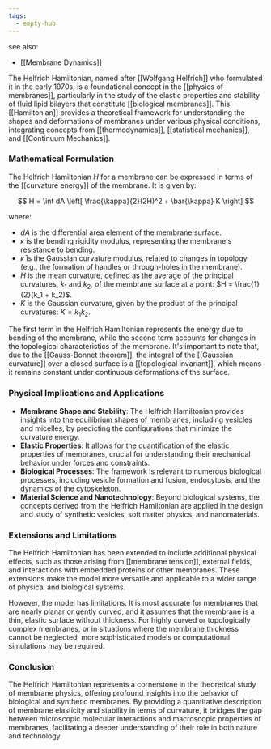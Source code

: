 ```yaml
---
tags:
  - empty-hub
---
```

see also:
- [[Membrane Dynamics]]

The Helfrich Hamiltonian, named after [[Wolfgang Helfrich]] who formulated it in the early 1970s, is a foundational concept in the [[physics of membranes]], particularly in the study of the elastic properties and stability of fluid lipid bilayers that constitute [[biological membranes]]. This [[Hamiltonian]] provides a theoretical framework for understanding the shapes and deformations of membranes under various physical conditions, integrating concepts from [[thermodynamics]], [[statistical mechanics]], and [[Continuum Mechanics]].

### Mathematical Formulation

The Helfrich Hamiltonian $H$ for a membrane can be expressed in terms of the [[curvature energy]] of the membrane. It is given by:

$$ H = \int dA \left[ \frac{\kappa}{2}(2H)^2 + \bar{\kappa} K \right] $$

where:
- $dA$ is the differential area element of the membrane surface.
- $\kappa$ is the bending rigidity modulus, representing the membrane's resistance to bending.
- $\bar{\kappa}$ is the Gaussian curvature modulus, related to changes in topology (e.g., the formation of handles or through-holes in the membrane).
- $H$ is the mean curvature, defined as the average of the principal curvatures, $k_1$ and $k_2$, of the membrane surface at a point: $H = \frac{1}{2}(k_1 + k_2)$.
- $K$ is the Gaussian curvature, given by the product of the principal curvatures: $K = k_1k_2$.

The first term in the Helfrich Hamiltonian represents the energy due to bending of the membrane, while the second term accounts for changes in the topological characteristics of the membrane. It's important to note that, due to the [[Gauss-Bonnet theorem]], the integral of the [[Gaussian curvature]] over a closed surface is a [[topological invariant]], which means it remains constant under continuous deformations of the surface.

### Physical Implications and Applications

- **Membrane Shape and Stability**: The Helfrich Hamiltonian provides insights into the equilibrium shapes of membranes, including vesicles and micelles, by predicting the configurations that minimize the curvature energy.
- **Elastic Properties**: It allows for the quantification of the elastic properties of membranes, crucial for understanding their mechanical behavior under forces and constraints.
- **Biological Processes**: The framework is relevant to numerous biological processes, including vesicle formation and fusion, endocytosis, and the dynamics of the cytoskeleton.
- **Material Science and Nanotechnology**: Beyond biological systems, the concepts derived from the Helfrich Hamiltonian are applied in the design and study of synthetic vesicles, soft matter physics, and nanomaterials.

### Extensions and Limitations

The Helfrich Hamiltonian has been extended to include additional physical effects, such as those arising from [[membrane tension]], external fields, and interactions with embedded proteins or other membranes. These extensions make the model more versatile and applicable to a wider range of physical and biological systems.

However, the model has limitations. It is most accurate for membranes that are nearly planar or gently curved, and it assumes that the membrane is a thin, elastic surface without thickness. For highly curved or topologically complex membranes, or in situations where the membrane thickness cannot be neglected, more sophisticated models or computational simulations may be required.

### Conclusion

The Helfrich Hamiltonian represents a cornerstone in the theoretical study of membrane physics, offering profound insights into the behavior of biological and synthetic membranes. By providing a quantitative description of membrane elasticity and stability in terms of curvature, it bridges the gap between microscopic molecular interactions and macroscopic properties of membranes, facilitating a deeper understanding of their role in both nature and technology.